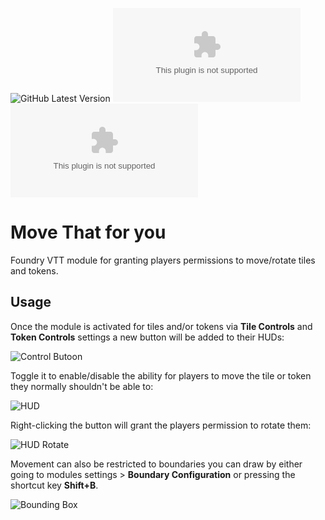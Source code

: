 ![GitHub Latest Version](https://img.shields.io/github/v/release/Aedif/move-that-for-you?sort=semver)
![GitHub Latest Release](https://img.shields.io/github/downloads/Aedif/move-that-for-you/latest/move-that-for-you.zip)
![GitHub All Releases](https://img.shields.io/github/downloads/Aedif/move-that-for-you/move-that-for-you.zip)

# Move That for you

Foundry VTT module for granting players permissions to move/rotate tiles and tokens.

## Usage

Once the module is activated for tiles and/or tokens via **Tile Controls** and **Token Controls** settings a new button will be added to their HUDs:

![Control Butoon](https://user-images.githubusercontent.com/7693704/199137202-0fe5e7ae-380d-4e11-b800-8f0bda38b1f6.png)

Toggle it to enable/disable the ability for players to move the tile or token they normally shouldn't be able to:

![HUD](https://user-images.githubusercontent.com/7693704/200051048-a23da814-f853-45aa-9521-078d7e009caf.png)

Right-clicking the button will grant the players permission to rotate them:

![HUD Rotate](https://user-images.githubusercontent.com/7693704/200051114-4c5caae8-1d73-4354-9582-71bd0c898601.png)

Movement can also be restricted to boundaries you can draw by either going to modules settings > **Boundary Configuration** or pressing the shortcut key **Shift+B**.

![Bounding Box](https://user-images.githubusercontent.com/7693704/200052370-2d1ff976-be8e-417e-8c30-5bf1a36199f1.png)
